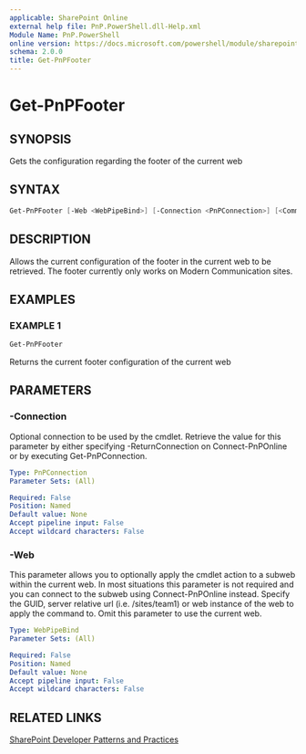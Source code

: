 ```yaml
---
applicable: SharePoint Online
external help file: PnP.PowerShell.dll-Help.xml
Module Name: PnP.PowerShell
online version: https://docs.microsoft.com/powershell/module/sharepoint-pnp/get-pnpfooter
schema: 2.0.0
title: Get-PnPFooter
---
```


# Get-PnPFooter

## SYNOPSIS
Gets the configuration regarding the footer of the current web

## SYNTAX

```powershell
Get-PnPFooter [-Web <WebPipeBind>] [-Connection <PnPConnection>] [<CommonParameters>]
```

## DESCRIPTION
Allows the current configuration of the footer in the current web to be retrieved. The footer currently only works on Modern Communication sites.

## EXAMPLES

### EXAMPLE 1
```powershell
Get-PnPFooter
```

Returns the current footer configuration of the current web

## PARAMETERS

### -Connection
Optional connection to be used by the cmdlet. Retrieve the value for this parameter by either specifying -ReturnConnection on Connect-PnPOnline or by executing Get-PnPConnection.

```yaml
Type: PnPConnection
Parameter Sets: (All)

Required: False
Position: Named
Default value: None
Accept pipeline input: False
Accept wildcard characters: False
```

### -Web
This parameter allows you to optionally apply the cmdlet action to a subweb within the current web. In most situations this parameter is not required and you can connect to the subweb using Connect-PnPOnline instead. Specify the GUID, server relative url (i.e. /sites/team1) or web instance of the web to apply the command to. Omit this parameter to use the current web.

```yaml
Type: WebPipeBind
Parameter Sets: (All)

Required: False
Position: Named
Default value: None
Accept pipeline input: False
Accept wildcard characters: False
```

## RELATED LINKS

[SharePoint Developer Patterns and Practices](https://aka.ms/sppnp)